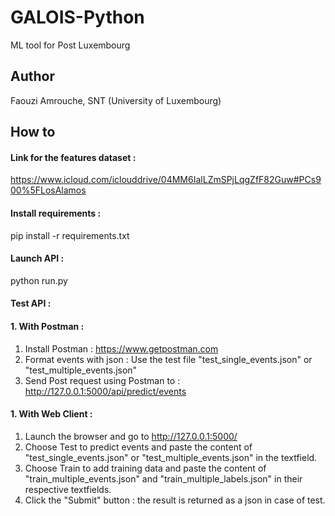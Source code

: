 # GALOIS-Python
ML tool for Post Luxembourg

## Author 
Faouzi Amrouche, SNT (University of Luxembourg)

## How to 
#### Link for the features dataset :
https://www.icloud.com/iclouddrive/04MM6IalLZmSPjLqgZfF82Guw#PCs900%5FLosAlamos

#### Install requirements :
pip install -r requirements.txt

#### Launch API : 
python run.py

#### Test API :
#### 1. With Postman :
1. Install Postman : https://www.getpostman.com
2. Format events with json : Use the test file "test_single_events.json" or "test_multiple_events.json"
3. Send Post request using Postman to : http://127.0.0.1:5000/api/predict/events

#### 1. With Web Client :
1. Launch the browser and go to http://127.0.0.1:5000/
2. Choose Test to predict events and paste the content of "test_single_events.json" or "test_multiple_events.json" in the textfield.
3. Choose Train to add training data and paste the content of "train_multiple_events.json" and "train_multiple_labels.json" in their respective textfields.
4. Click the "Submit" button : the result is returned as a json in case of test.



